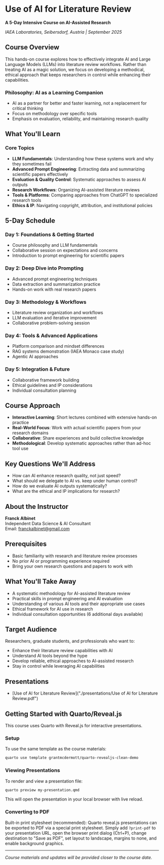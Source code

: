 # Use of AI for Literature Review

**A 5-Day Intensive Course on AI-Assisted Research**

*IAEA Laboratories, Seibersdorf, Austria | September 2025*

## Course Overview

This hands-on course explores how to effectively integrate AI and Large Language Models (LLMs) into literature review workflows. Rather than treating AI as a magic solution, we focus on developing a methodical, ethical approach that keeps researchers in control while enhancing their capabilities.

### Philosophy: AI as a Learning Companion

- AI as a partner for better and faster learning, not a replacement for critical thinking
- Focus on methodology over specific tools
- Emphasis on evaluation, reliability, and maintaining research quality

## What You'll Learn

### Core Topics
- **LLM Fundamentals**: Understanding how these systems work and why they sometimes fail
- **Advanced Prompt Engineering**: Extracting data and summarizing scientific papers effectively
- **Evaluation & Quality Control**: Systematic approaches to assess AI outputs
- **Research Workflows**: Organizing AI-assisted literature reviews
- **Tools & Platforms**: Comparing approaches from ChatGPT to specialized research tools
- **Ethics & IP**: Navigating copyright, attribution, and institutional policies
## 5-Day Schedule

### Day 1: Foundations & Getting Started
- Course philosophy and LLM fundamentals
- Collaborative session on expectations and concerns
- Introduction to prompt engineering for scientific papers

### Day 2: Deep Dive into Prompting
- Advanced prompt engineering techniques
- Data extraction and summarization practice
- Hands-on work with real research papers

### Day 3: Methodology & Workflows
- Literature review organization and workflows
- LLM evaluation and iterative improvement
- Collaborative problem-solving session

### Day 4: Tools & Advanced Applications
- Platform comparison and mindset differences
- RAG systems demonstration (IAEA Monaco case study)
- Agentic AI approaches

### Day 5: Integration & Future
- Collaborative framework building
- Ethical guidelines and IP considerations
- Individual consultation planning

## Course Approach

- **Interactive Learning**: Short lectures combined with extensive hands-on practice
- **Real-World Focus**: Work with actual scientific papers from your research domains
- **Collaborative**: Share experiences and build collective knowledge
- **Methodological**: Develop systematic approaches rather than ad-hoc tool use

## Key Questions We'll Address

- How can AI enhance research quality, not just speed?
- What should we delegate to AI vs. keep under human control?
- How do we evaluate AI outputs systematically?
- What are the ethical and IP implications for research?
## About the Instructor

**Franck Albinet**  
Independent Data Science & AI Consultant  
Email: franckalbinet@gmail.com

## Prerequisites

- Basic familiarity with research and literature review processes
- No prior AI or programming experience required
- Bring your own research questions and papers to work with

## What You'll Take Away

- A systematic methodology for AI-assisted literature review
- Practical skills in prompt engineering and AI evaluation
- Understanding of various AI tools and their appropriate use cases
- Ethical framework for AI use in research
- Individual consultation opportunities (6 additional days available)

## Target Audience

Researchers, graduate students, and professionals who want to:
- Enhance their literature review capabilities with AI
- Understand AI tools beyond the hype
- Develop reliable, ethical approaches to AI-assisted research
- Stay in control while leveraging AI capabilities

## Presentations

- [Use of AI for Literature Review]("./presentations/Use of AI for Literature Review.pdf")

## Getting Started with Quarto/Reveal.js

This course uses Quarto with Reveal.js for interactive presentations.

### Setup
To use the same template as the course materials:
```bash
quarto use template grantmcdermott/quarto-revealjs-clean-demo
```

### Viewing Presentations
To render and view a presentation file:
```bash
quarto preview my-presentation.qmd
```
This will open the presentation in your local browser with live reload.

### Converting to PDF
Built-in print stylesheet (recommended): Quarto reveal.js presentations can be exported to PDF via a special print stylesheet. Simply add `?print-pdf` to your presentation URL, open the browser print dialog (Ctrl+P), change destination to "Save as PDF", set layout to landscape, margins to none, and enable background graphics.

---

*Course materials and updates will be provided closer to the course date.*
